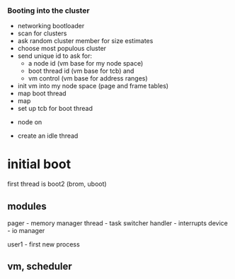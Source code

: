 ### Booting into the cluster
  - networking bootloader
  - scan for clusters
  - ask random cluster member for size estimates
  - choose most populous cluster
  - send unique id to ask for:
    - a node id (vm base for my node space)  
    - boot thread id (vm base for tcb) and
    - vm control (vm base for address ranges)
  - init vm into my node space (page and frame tables)
  - map boot thread
  - map
  - set up tcb for boot thread

  * node on

  - create an idle thread


# initial boot

first thread is boot2 (brom, uboot)

## modules
  pager - memory manager
  thread - task switcher
  handler - interrupts
  device - io manager

  user1 - first new process



## vm, scheduler
